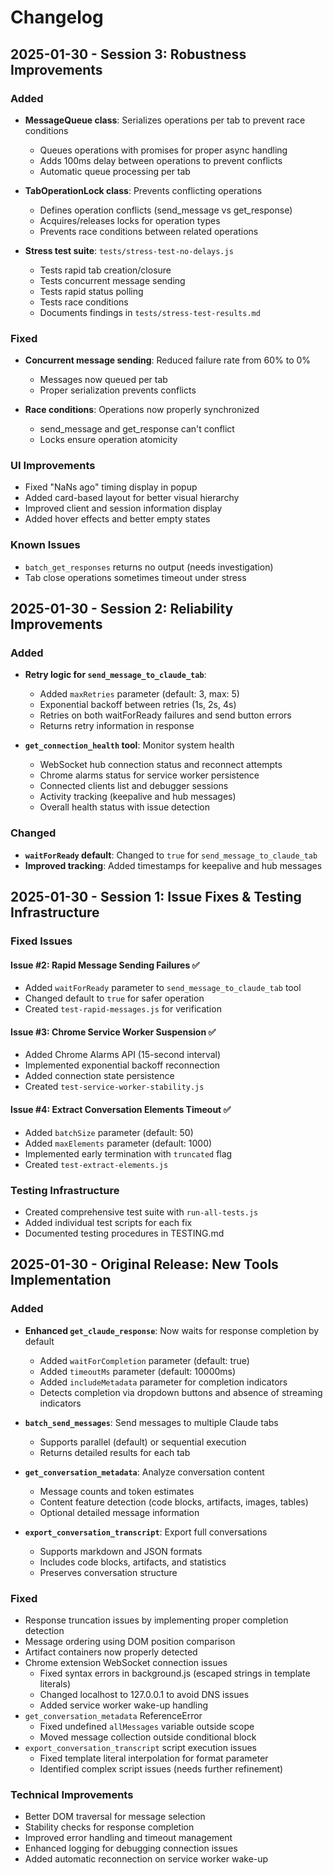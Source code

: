 # Changelog

## 2025-01-30 - Session 3: Robustness Improvements

### Added
- **MessageQueue class**: Serializes operations per tab to prevent race conditions
  - Queues operations with promises for proper async handling
  - Adds 100ms delay between operations to prevent conflicts
  - Automatic queue processing per tab
  
- **TabOperationLock class**: Prevents conflicting operations
  - Defines operation conflicts (send_message vs get_response)
  - Acquires/releases locks for operation types
  - Prevents race conditions between related operations

- **Stress test suite**: `tests/stress-test-no-delays.js`
  - Tests rapid tab creation/closure
  - Tests concurrent message sending
  - Tests rapid status polling
  - Tests race conditions
  - Documents findings in `tests/stress-test-results.md`

### Fixed
- **Concurrent message sending**: Reduced failure rate from 60% to 0%
  - Messages now queued per tab
  - Proper serialization prevents conflicts
  
- **Race conditions**: Operations now properly synchronized
  - send_message and get_response can't conflict
  - Locks ensure operation atomicity

### UI Improvements
- Fixed "NaNs ago" timing display in popup
- Added card-based layout for better visual hierarchy
- Improved client and session information display
- Added hover effects and better empty states

### Known Issues
- `batch_get_responses` returns no output (needs investigation)
- Tab close operations sometimes timeout under stress

## 2025-01-30 - Session 2: Reliability Improvements

### Added
- **Retry logic for `send_message_to_claude_tab`**: 
  - Added `maxRetries` parameter (default: 3, max: 5)
  - Exponential backoff between retries (1s, 2s, 4s)
  - Retries on both waitForReady failures and send button errors
  - Returns retry information in response
  
- **`get_connection_health` tool**: Monitor system health
  - WebSocket hub connection status and reconnect attempts
  - Chrome alarms status for service worker persistence
  - Connected clients list and debugger sessions
  - Activity tracking (keepalive and hub messages)
  - Overall health status with issue detection

### Changed
- **`waitForReady` default**: Changed to `true` for `send_message_to_claude_tab`
- **Improved tracking**: Added timestamps for keepalive and hub messages

## 2025-01-30 - Session 1: Issue Fixes & Testing Infrastructure

### Fixed Issues

#### Issue #2: Rapid Message Sending Failures ✅
- Added `waitForReady` parameter to `send_message_to_claude_tab` tool
- Changed default to `true` for safer operation
- Created `test-rapid-messages.js` for verification

#### Issue #3: Chrome Service Worker Suspension ✅ 
- Added Chrome Alarms API (15-second interval)
- Implemented exponential backoff reconnection
- Added connection state persistence
- Created `test-service-worker-stability.js`

#### Issue #4: Extract Conversation Elements Timeout ✅
- Added `batchSize` parameter (default: 50)
- Added `maxElements` parameter (default: 1000)
- Implemented early termination with `truncated` flag
- Created `test-extract-elements.js`

### Testing Infrastructure
- Created comprehensive test suite with `run-all-tests.js`
- Added individual test scripts for each fix
- Documented testing procedures in TESTING.md

## 2025-01-30 - Original Release: New Tools Implementation

### Added
- **Enhanced `get_claude_response`**: Now waits for response completion by default
  - Added `waitForCompletion` parameter (default: true)
  - Added `timeoutMs` parameter (default: 10000ms)
  - Added `includeMetadata` parameter for completion indicators
  - Detects completion via dropdown buttons and absence of streaming indicators
  
- **`batch_send_messages`**: Send messages to multiple Claude tabs
  - Supports parallel (default) or sequential execution
  - Returns detailed results for each tab
  
- **`get_conversation_metadata`**: Analyze conversation content
  - Message counts and token estimates
  - Content feature detection (code blocks, artifacts, images, tables)
  - Optional detailed message information
  
- **`export_conversation_transcript`**: Export full conversations
  - Supports markdown and JSON formats
  - Includes code blocks, artifacts, and statistics
  - Preserves conversation structure

### Fixed
- Response truncation issues by implementing proper completion detection
- Message ordering using DOM position comparison
- Artifact containers now properly detected
- Chrome extension WebSocket connection issues
  - Fixed syntax errors in background.js (escaped strings in template literals)
  - Changed localhost to 127.0.0.1 to avoid DNS issues
  - Added service worker wake-up handling
- `get_conversation_metadata` ReferenceError
  - Fixed undefined `allMessages` variable outside scope
  - Moved message collection outside conditional block
- `export_conversation_transcript` script execution issues
  - Fixed template literal interpolation for format parameter
  - Identified complex script issues (needs further refinement)

### Technical Improvements
- Better DOM traversal for message selection
- Stability checks for response completion
- Improved error handling and timeout management
- Enhanced logging for debugging connection issues
- Added automatic reconnection on service worker wake-up